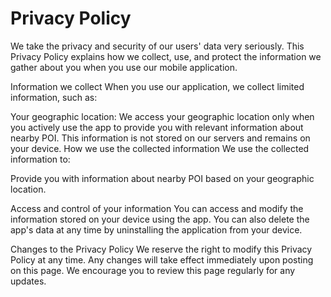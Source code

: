 # Privacy Policy

We take the privacy and security of our users' data very seriously. This Privacy Policy explains how we collect, use, and protect the information we gather about you when you use our mobile application.

Information we collect
When you use our application, we collect limited information, such as:

Your geographic location: We access your geographic location only when you actively use the app to provide you with relevant information about nearby POI. This information is not stored on our servers and remains on your device.
How we use the collected information
We use the collected information to:

Provide you with information about nearby POI based on your geographic location.

Access and control of your information
You can access and modify the information stored on your device using the app. You can also delete the app's data at any time by uninstalling the application from your device.

Changes to the Privacy Policy
We reserve the right to modify this Privacy Policy at any time. Any changes will take effect immediately upon posting on this page. We encourage you to review this page regularly for any updates.
